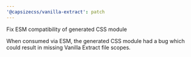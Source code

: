 ```yaml
---
'@capsizecss/vanilla-extract': patch
---
```


Fix ESM compatibility of generated CSS module

When consumed via ESM, the generated CSS module had a bug which could result in missing Vanilla Extract file scopes.
